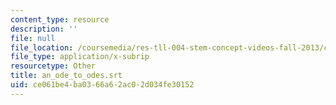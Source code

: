 ```yaml
---
content_type: resource
description: ''
file: null
file_location: /coursemedia/res-tll-004-stem-concept-videos-fall-2013/ce061be4ba0366a62ac02d034fe30152_an_ode_to_odes.srt
file_type: application/x-subrip
resourcetype: Other
title: an_ode_to_odes.srt
uid: ce061be4-ba03-66a6-2ac0-2d034fe30152
---
```

